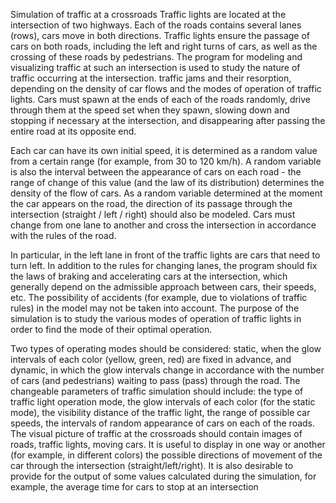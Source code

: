 Simulation of traffic at a crossroads
Traffic lights are located at the intersection of two highways. Each of the roads contains several lanes (rows),
cars move in both directions. Traffic lights ensure the passage of cars on both roads, including the left and right turns of cars,
as well as the crossing of these roads by pedestrians.
The program for modeling and visualizing traffic at such an intersection is used to study the nature of traffic occurring at the intersection.
traffic jams and their resorption, depending on the density of car flows and the modes of operation of traffic lights.
Cars must spawn at the ends of each of the roads randomly, drive through them at the speed set when they spawn,
slowing down and stopping if necessary at the intersection, and disappearing after passing the entire road at its opposite end.

Each car can have its own initial speed, it is determined as a random value from a certain range (for example, from 30 to 120 km/h). A random variable is also the interval between the appearance of cars on each road - the range of change of this value (and the law of its distribution) determines the density of the flow of cars. As a random variable determined at the moment the car appears on the road, the direction of its passage through the intersection (straight / left / right) should also be modeled.
Cars must change from one lane to another and cross the intersection in accordance with the rules of the road.

In particular, in the left lane in front of the traffic lights are cars that need to turn left. In addition to the rules for changing lanes, the program should fix the laws of braking and accelerating cars at the intersection, which generally depend on the admissible approach between cars, their speeds, etc. The possibility of accidents (for example, due to violations of traffic rules) in the model may not be taken into account.
The purpose of the simulation is to study the various modes of operation of traffic lights in order to find the mode of their optimal operation.

Two types of operating modes should be considered: static, when the glow intervals of each color (yellow, green, red) are fixed in advance,
and dynamic, in which the glow intervals change in accordance with the number of cars (and pedestrians) waiting to pass (pass) through the road. The changeable parameters of traffic simulation should include: the type of traffic light operation mode, the glow intervals of each color (for the static mode), the visibility distance of the traffic light, the range of possible car speeds, the intervals of random appearance of cars on each of the roads.
The visual picture of traffic at the crossroads should contain images of roads, traffic lights, moving cars. It is useful to display in one way or another (for example, in different colors) the possible directions of movement of the car through the intersection (straight/left/right). It is also desirable to provide for the output of some values ​​calculated during the simulation, for example, the average time for cars to stop at an intersection
